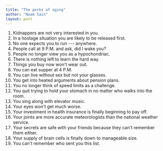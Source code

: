 ```yaml
---
title: "The perks of aging"
author: "Noam Sain"
layout: post
---
```


1. Kidnappers are not very interested in you.
2. In a hostage situation you are likely to be released first.
3. No one expects you to run --- anywhere.
4. People call at 9 P.M. and ask, did I wake you?
5. People no longer view you as a hypochondriac.
6. There is nothing left to learn the hard way.
7. Things you buy now won't wear out.
8. You can eat supper at 4 P.M.
9. You can live without sex but not your glasses.
10. You get into heated arguments about pension plans.
11. You no longer think of speed limits as a challenge.
12. You quit trying to hold your stomach in no matter who walks into the room.
13. You sing along with elevator music.
14. Your eyes won't get much worse.
15. Your investment in health insurance is finally beginning to pay off.
16. Your joints are more accurate meteorologists than the national weather service.
17. Your secrets are safe with your friends because they can't remember them either.
18. Your supply of brain cells is finally down to manageable size.
19. You can't remember who sent you this list.
